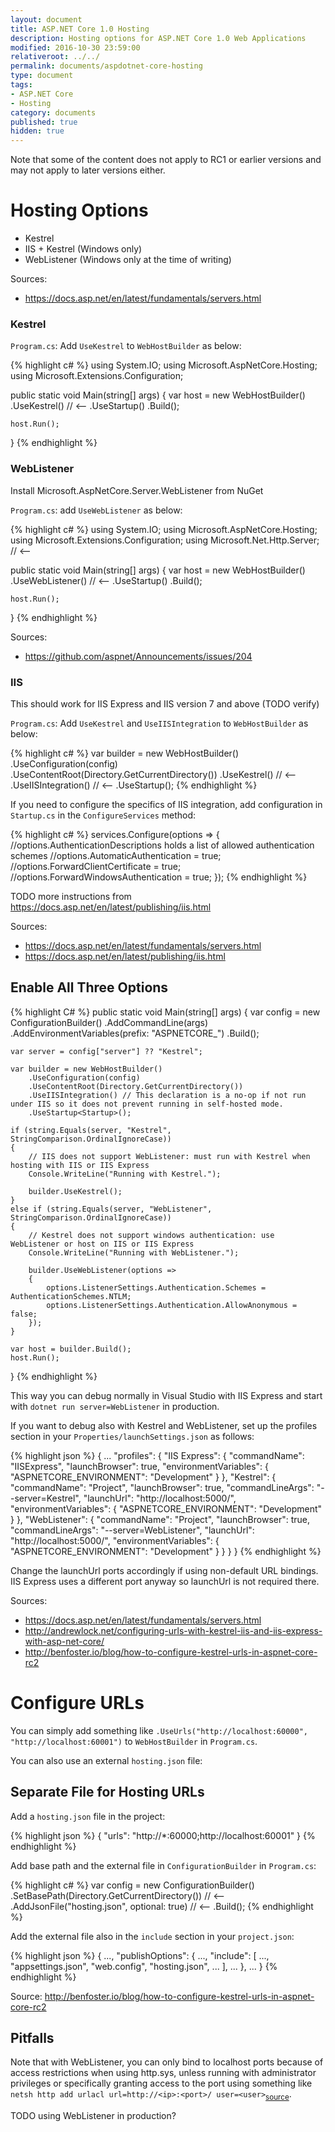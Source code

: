 ```yaml
---
layout: document
title: ASP.NET Core 1.0 Hosting
description: Hosting options for ASP.NET Core 1.0 Web Applications
modified: 2016-10-30 23:59:00
relativeroot: ../../
permalink: documents/aspdotnet-core-hosting
type: document
tags:
- ASP.NET Core
- Hosting
category: documents
published: true
hidden: true
---
```


Note that some of the content does not apply to RC1 or earlier versions and may not apply to later versions either.

# Hosting Options

 - Kestrel
 - IIS + Kestrel (Windows only)
 - WebListener (Windows only at the time of writing)

Sources:

 - <https://docs.asp.net/en/latest/fundamentals/servers.html>

### Kestrel

`Program.cs`: Add `UseKestrel` to `WebHostBuilder` as below:

{% highlight c# %}
using System.IO;
using Microsoft.AspNetCore.Hosting;
using Microsoft.Extensions.Configuration;

public static void Main(string[] args)
{
	var host = new WebHostBuilder()
		.UseKestrel() // <--
		.UseStartup<Startup>()
		.Build();

	host.Run();
}
{% endhighlight %}
 
### WebListener

Install Microsoft.AspNetCore.Server.WebListener from NuGet

`Program.cs`: add `UseWebListener` as below:

{% highlight c# %}
using System.IO;
using Microsoft.AspNetCore.Hosting;
using Microsoft.Extensions.Configuration;
using Microsoft.Net.Http.Server; // <--

public static void Main(string[] args)
{
	var host = new WebHostBuilder()
		.UseWebListener() // <--
		.UseStartup<Startup>()
		.Build();

	host.Run();
}
{% endhighlight %}

Sources:

- <https://github.com/aspnet/Announcements/issues/204>

### IIS

This should work for IIS Express and IIS version 7 and above (TODO verify)

`Program.cs`: Add `UseKestrel` and `UseIISIntegration` to `WebHostBuilder` as below:

{% highlight c# %}
var builder = new WebHostBuilder()
  .UseConfiguration(config)
  .UseContentRoot(Directory.GetCurrentDirectory())
  .UseKestrel() // <--
  .UseIISIntegration() // <--
  .UseStartup<Startup>();
{% endhighlight %}

If you need to configure the specifics of IIS integration, add configuration in `Startup.cs` in the `ConfigureServices` method:

{% highlight c# %}
services.Configure<IISOptions>(options => {
	//options.AuthenticationDescriptions holds a list of allowed authentication schemes
	//options.AutomaticAuthentication = true;
	//options.ForwardClientCertificate = true;
	//options.ForwardWindowsAuthentication = true;
});
{% endhighlight %}

TODO more instructions from <https://docs.asp.net/en/latest/publishing/iis.html>

Sources:

- <https://docs.asp.net/en/latest/fundamentals/servers.html>
- <https://docs.asp.net/en/latest/publishing/iis.html>

## Enable All Three Options

{% highlight C# %}
public static void Main(string[] args)
{
	var config = new ConfigurationBuilder()
		.AddCommandLine(args)
		.AddEnvironmentVariables(prefix: "ASPNETCORE_")
		.Build();

	var server = config["server"] ?? "Kestrel";

	var builder = new WebHostBuilder()
		.UseConfiguration(config)
		.UseContentRoot(Directory.GetCurrentDirectory())
		.UseIISIntegration() // This declaration is a no-op if not run under IIS so it does not prevent running in self-hosted mode.
		.UseStartup<Startup>();

	if (string.Equals(server, "Kestrel", StringComparison.OrdinalIgnoreCase))
	{
		// IIS does not support WebListener: must run with Kestrel when hosting with IIS or IIS Express
		Console.WriteLine("Running with Kestrel.");

		builder.UseKestrel();
	}
	else if (string.Equals(server, "WebListener", StringComparison.OrdinalIgnoreCase))
	{
		// Kestrel does not support windows authentication: use WebListener or host on IIS or IIS Express
		Console.WriteLine("Running with WebListener.");

		builder.UseWebListener(options =>
		{
			options.ListenerSettings.Authentication.Schemes = AuthenticationSchemes.NTLM;
			options.ListenerSettings.Authentication.AllowAnonymous = false;
		});
	}

	var host = builder.Build();
	host.Run();
}
{% endhighlight %}

This way you can debug normally in Visual Studio with IIS Express and start with `dotnet run server=WebListener` in production.

If you want to debug also with Kestrel and WebListener, set up the profiles section in your `Properties/launchSettings.json` as follows:

{% highlight json %}
{
  ...
  "profiles": {
    "IIS Express": {
      "commandName": "IISExpress",
      "launchBrowser": true,
      "environmentVariables": {
        "ASPNETCORE_ENVIRONMENT": "Development"
      }
    },
    "Kestrel": {
      "commandName": "Project",
      "launchBrowser": true,
      "commandLineArgs": "--server=Kestrel",
      "launchUrl": "http://localhost:5000/",
      "environmentVariables": {
        "ASPNETCORE_ENVIRONMENT": "Development"
      }
    },
    "WebListener": {
      "commandName": "Project",
      "launchBrowser": true,
      "commandLineArgs": "--server=WebListener",
      "launchUrl": "http://localhost:5000/",
      "environmentVariables": {
        "ASPNETCORE_ENVIRONMENT": "Development"
      }
    }
  }
}
{% endhighlight %}

Change the launchUrl ports accordingly if using non-default URL bindings. IIS Express uses a different port anyway so launchUrl is not required there.

Sources:

- <https://docs.asp.net/en/latest/fundamentals/servers.html>
- <http://andrewlock.net/configuring-urls-with-kestrel-iis-and-iis-express-with-asp-net-core/>
- <http://benfoster.io/blog/how-to-configure-kestrel-urls-in-aspnet-core-rc2>

# Configure URLs

You can simply add something like `.UseUrls("http://localhost:60000", "http://localhost:60001")` to `WebHostBuilder` in `Program.cs`.

You can also use an external `hosting.json` file:

## Separate File for Hosting URLs

Add a `hosting.json` file in the project:

{% highlight json %}
{
  "urls": "http://*:60000;http://localhost:60001"
}
{% endhighlight %}

Add base path and the external file in `ConfigurationBuilder` in `Program.cs`:

{% highlight c# %}
var config = new ConfigurationBuilder()
  .SetBasePath(Directory.GetCurrentDirectory()) // <--
  .AddJsonFile("hosting.json", optional: true) // <--
  .Build();
{% endhighlight %}

Add the external file also in the `include` section in your `project.json`:

{% highlight json %}
{
  ...,
  "publishOptions": {
	...,
    "include": [
	  ...,
	  "appsettings.json",
	  "web.config",
	  "hosting.json",
	  ...
	],
	...
  },
  ...
}
{% endhighlight %}

Source: <http://benfoster.io/blog/how-to-configure-kestrel-urls-in-aspnet-core-rc2>

## Pitfalls

Note that with WebListener, you can only bind to localhost ports because of access restrictions when using http.sys, unless running with administrator privileges or specifically granting access to the port using something like `netsh http add urlacl url=http://<ip>:<port>/ user=<user>`<sub>[source](https://github.com/aspnet/Hosting/issues/503)</sub>.

TODO using WebListener in production?
